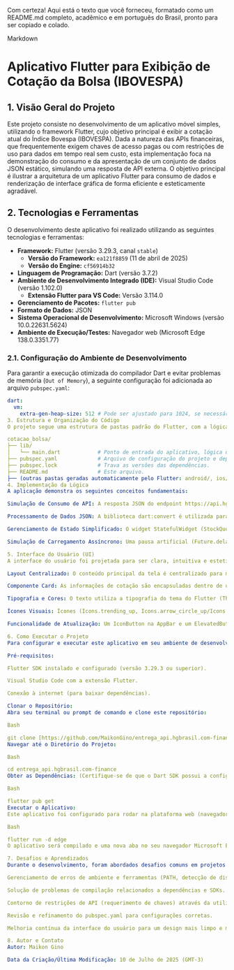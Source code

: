 Com certeza! Aqui está o texto que você forneceu, formatado como um README.md completo, acadêmico e em português do Brasil, pronto para ser copiado e colado.

Markdown

# Aplicativo Flutter para Exibição de Cotação da Bolsa (IBOVESPA)

## 1. Visão Geral do Projeto

Este projeto consiste no desenvolvimento de um aplicativo móvel simples, utilizando o framework Flutter, cujo objetivo principal é exibir a cotação atual do Índice Bovespa (IBOVESPA). Dada a natureza das APIs financeiras, que frequentemente exigem chaves de acesso pagas ou com restrições de uso para dados em tempo real sem custo, esta implementação foca na demonstração do consumo e da apresentação de um conjunto de dados JSON estático, simulando uma resposta de API externa. O objetivo principal é ilustrar a arquitetura de um aplicativo Flutter para consumo de dados e renderização de interface gráfica de forma eficiente e esteticamente agradável.

## 2. Tecnologias e Ferramentas

O desenvolvimento deste aplicativo foi realizado utilizando as seguintes tecnologias e ferramentas:

* **Framework:** Flutter (versão 3.29.3, canal `stable`)
    * **Versão do Framework:** `ea121f8859` (11 de abril de 2025)
    * **Versão do Engine:** `cf56914b32`
* **Linguagem de Programação:** Dart (versão 3.7.2)
* **Ambiente de Desenvolvimento Integrado (IDE):** Visual Studio Code (versão 1.102.0)
    * **Extensão Flutter para VS Code:** Versão 3.114.0
* **Gerenciamento de Pacotes:** `flutter pub`
* **Formato de Dados:** JSON
* **Sistema Operacional de Desenvolvimento:** Microsoft Windows (versão 10.0.22631.5624)
* **Ambiente de Execução/Testes:** Navegador web (Microsoft Edge 138.0.3351.77)

### 2.1. Configuração do Ambiente de Desenvolvimento

Para garantir a execução otimizada do compilador Dart e evitar problemas de memória (`Out of Memory`), a seguinte configuração foi adicionada ao arquivo `pubspec.yaml`:

```yaml
dart:
  vm:
    extra-gen-heap-size: 512 # Pode ser ajustado para 1024, se necessário.
3. Estrutura e Organização do Código
O projeto segue uma estrutura de pastas padrão do Flutter, com a lógica principal concentrada no arquivo main.dart para simplicidade e demonstração clara do fluxo de dados.

cotacao_bolsa/
├── lib/
│   └── main.dart            # Ponto de entrada do aplicativo, lógica de dados e UI.
├── pubspec.yaml             # Arquivo de configuração do projeto e dependências.
├── pubspec.lock             # Trava as versões das dependências.
├── README.md                # Este arquivo.
├── (outras pastas geradas automaticamente pelo Flutter: android/, ios/, web/, windows/, etc.)
4. Implementação da Lógica
A aplicação demonstra os seguintes conceitos fundamentais:

Simulação de Consumo de API: A resposta JSON do endpoint https://api.hgbrasil.com/finance foi incorporada como uma String estática (staticJsonResponse) dentro do lib/main.dart. Isso permite que o aplicativo processe os dados como se tivessem sido recebidos de uma requisição de rede.

Processamento de Dados JSON: A biblioteca dart:convert é utilizada para decodificar a staticJsonResponse em um mapa de objetos Dart, permitindo o acesso estruturado aos dados de cotação (e.g., nome, pontos, variação do IBOVESPA).

Gerenciamento de Estado Simplificado: O widget StatefulWidget (StockQuotePage) é empregado para gerenciar o estado da aplicação (_isLoading, _stockInfo), atualizando a interface do usuário dinamicamente com base no progresso do processamento dos dados.

Simulação de Carregamento Assíncrono: Uma pausa artificial (Future.delayed) é introduzida na função de processamento (_processStaticData) para simular o tempo de resposta de uma API real, permitindo a exibição de um indicador de carregamento (CircularProgressIndicator).

5. Interface do Usuário (UI)
A interface do usuário foi projetada para ser clara, intuitiva e esteticamente agradável, focando na facilidade de leitura das informações financeiras.

Layout Centralizado: O conteúdo principal da tela é centralizado para melhor visualização.

Componente Card: As informações de cotação são encapsuladas dentro de um Card com elevação e bordas arredondadas, conferindo um visual moderno e organizado.

Tipografia e Cores: O texto utiliza a tipografia do tema do Flutter (Theme.of(context).textTheme) e cores condicionais (verde para alta, vermelho para baixa) para a variação, facilitando a interpretação dos dados.

Ícones Visuais: Ícones (Icons.trending_up, Icons.arrow_circle_up/Icons.arrow_circle_down) são utilizados para representar visualmente a tendência e a variação da cotação.

Funcionalidade de Atualização: Um IconButton na AppBar e um ElevatedButton no corpo da tela permitem ao usuário "reprocessar" os dados estáticos, simulando a atualização da cotação.

6. Como Executar o Projeto
Para configurar e executar este aplicativo em seu ambiente de desenvolvimento:

Pré-requisitos:

Flutter SDK instalado e configurado (versão 3.29.3 ou superior).

Visual Studio Code com a extensão Flutter.

Conexão à internet (para baixar dependências).

Clonar o Repositório:
Abra seu terminal ou prompt de comando e clone este repositório:

Bash

git clone [https://github.com/MaikonGino/entrega_api.hgbrasil.com-finance.git](https://github.com/MaikonGino/entrega_api.hgbrasil.com-finance.git)
Navegar até o Diretório do Projeto:

Bash

cd entrega_api.hgbrasil.com-finance
Obter as Dependências: (Certifique-se de que o Dart SDK possui a configuração dart: vm: extra-gen-heap-size: 512 no pubspec.yaml para evitar erros de memória durante a compilação, conforme a seção 2. Tecnologias Utilizadas.)

Bash

flutter pub get
Executar o Aplicativo:
Este aplicativo foi configurado para rodar na plataforma web (navegador Edge/Chrome) para simplificar a execução.

Bash

flutter run -d edge
O aplicativo será compilado e uma nova aba no seu navegador Microsoft Edge (ou o navegador padrão) será aberta automaticamente, exibindo a cotação da bolsa.

7. Desafios e Aprendizados
Durante o desenvolvimento, foram abordados desafios comuns em projetos Flutter, como:

Gerenciamento de erros de ambiente e ferramentas (PATH, detecção de dispositivos).

Solução de problemas de compilação relacionados a dependências e SDKs.

Contorno de restrições de API (requerimento de chaves) através da utilização de dados estáticos para fins de demonstração.

Revisão e refinamento do pubspec.yaml para configurações corretas.

Melhoria contínua da interface do usuário para um design mais limpo e moderno.

8. Autor e Contato
Autor: Maikon Gino

Data da Criação/Última Modificação: 10 de Julho de 2025 (GMT-3)
